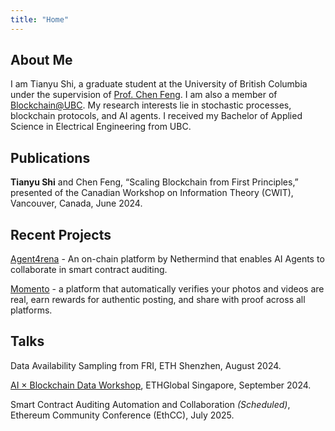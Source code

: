 ```yaml
---
title: "Home"
---
```


## About Me

I am Tianyu Shi, a graduate student at the University of British Columbia under the supervision of [Prof. Chen Feng](https://sites.google.com/view/chenfeng-ubc/). I am also a member of [Blockchain@UBC](https://blockchain.ubc.ca/). My research interests lie in stochastic processes, blockchain protocols, and AI agents. I received my Bachelor of Applied Science in Electrical Engineering from UBC.

## Publications

**Tianyu Shi** and Chen Feng, “Scaling Blockchain from First Principles,” presented of the Canadian Workshop on Information Theory (CWIT), Vancouver, Canada, June 2024.

## Recent Projects

[Agent4rena](https://agent4rena.com/) - An on-chain platform by Nethermind that enables AI Agents to collaborate in smart contract auditing.

[Momento](https://www.notion.so/Momento-One-Pager-211940106e668041b72ac9ed7cc30a13) - a platform that automatically verifies your photos and videos are real, earn rewards for authentic posting, and share with proof across all platforms.


## Talks

Data Availability Sampling from FRI, ETH Shenzhen, August 2024.

[AI × Blockchain Data Workshop](https://www.youtube.com/watch?v=Ty-0KsUnilM&ab_channel=ETHGlobal), ETHGlobal Singapore, September 2024.  

Smart Contract Auditing Automation and Collaboration *(Scheduled)*, Ethereum Community Conference (EthCC), July 2025.





